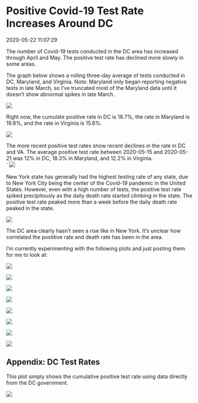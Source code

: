 Positive Covid-19 Test Rate Increases Around DC
================

2020-05-22 11:07:29

The number of Covid-19 tests conducted in the DC area has increased
through April and May. The positive test rate has declined more slowly
in some areas.

The graph below shows a rolling three-day average of tests conducted in
DC, Maryland, and Virginia. Note: Maryland only began reporting negative
tests in late March, so I’ve truncated most of the Maryland data until
it doesn’t show abnormal spikes in late March.

![](Pos_Test_Rate_files/figure-gfm/dmv_testing_numbers-1.png)<!-- -->

Right now, the cumulate positive rate in DC is 18.7%, the rate in
Maryland is 19.8%, and the rate in Virginia is 15.6%.

![](Pos_Test_Rate_files/figure-gfm/pos_rate_cumulative-1.png)<!-- -->

The more recent positive test rates show recent declines in the rate in
DC and VA. The average positive test rate between 2020-05-15 and
2020-05-21 was 12% in DC, 18.3% in Maryland, and 12.2% in Virginia.  
\` ![](Pos_Test_Rate_files/figure-gfm/rolling_pos_rate-1.png)<!-- -->

New York state has generally had the highest testing rate of any state,
due to New York City being the center of the Covid-19 pandemic in the
United States. However, even with a high number of tests, the positive
test rate spiked precipitously as the daily death rate started climbing
in the state. The positive test rate peaked more than a week before the
daily death rate peaked in the state.

![](Pos_Test_Rate_files/figure-gfm/ny_plot-1.png)<!-- -->

The DC area clearly hasn’t seen a rise like in New York. It’s unclear
how correlated the postitive rate and death rate has been in the area.

I’m currently experimenting with the following plots and just posting
them for me to look at:

![](Pos_Test_Rate_files/figure-gfm/unnamed-chunk-1-1.png)<!-- -->

![](Pos_Test_Rate_files/figure-gfm/unnamed-chunk-2-1.png)<!-- -->

![](Pos_Test_Rate_files/figure-gfm/unnamed-chunk-3-1.png)<!-- -->

![](Pos_Test_Rate_files/figure-gfm/unnamed-chunk-4-1.png)<!-- -->

![](Pos_Test_Rate_files/figure-gfm/unnamed-chunk-5-1.png)<!-- -->

![](Pos_Test_Rate_files/figure-gfm/unnamed-chunk-6-1.png)<!-- -->

![](Pos_Test_Rate_files/figure-gfm/unnamed-chunk-7-1.png)<!-- -->

![](Pos_Test_Rate_files/figure-gfm/unnamed-chunk-8-1.png)<!-- -->

## Appendix: DC Test Rates

This plot simply shows the cumulative positive test rate using data
directly from the DC government.

![](Pos_Test_Rate_files/figure-gfm/dc_data-1.png)<!-- -->
